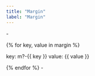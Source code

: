 ```yaml
---
title: "Margin"
label: "Margin"
---
```


-<div>
{% for key, value in margin %}

<div class="mb-{{ key }} bg-black text-white">
  key: m?-{{ key }}  value: {{ value }}
</div>

{% endfor %} -</div>
